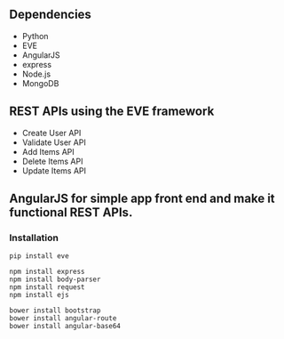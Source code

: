 ## Dependencies

- Python
- EVE
- AngularJS
- express
- Node.js
- MongoDB

## REST APIs using the EVE framework

- Create User API
- Validate User API
- Add Items API
- Delete Items API
- Update Items API

## AngularJS for simple app front end and make it functional REST APIs.

### Installation

	pip install eve

	npm install express
    npm install body-parser
    npm install request
    npm install ejs

    bower install bootstrap
    bower install angular-route
    bower install angular-base64


<!--- https://code.tutsplus.com/tutorials/building-rest-apis-using-eve--cms-22961 --->
<!--- https://code.tutsplus.com/tutorials/build-an-angularjs-app-from-scratch-powered-by-python-eve--cms-23063 --->
